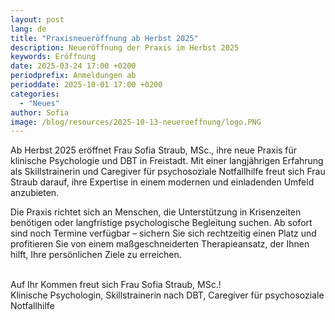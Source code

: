 ```yaml
---
layout: post
lang: de
title: "Praxisneueröffnung ab Herbst 2025"
description: Neueröffnung der Praxis im Herbst 2025
keywords: Eröffnung
date: 2025-03-24 17:00 +0200
periodprefix: Anmeldungen ab
perioddate: 2025-10-01 17:00 +0200
categories:
  - "Neues"
author: Sofia
image: /blog/resources/2025-10-13-neueroeffnung/logo.PNG
---
```


Ab Herbst 2025 eröffnet Frau Sofia Straub, MSc., ihre neue Praxis für klinische Psychologie und DBT in Freistadt. Mit einer langjährigen Erfahrung als Skillstrainerin und Caregiver für psychosoziale Notfallhilfe freut sich Frau Straub darauf, ihre Expertise in einem modernen und einladenden Umfeld anzubieten.

<!--more-->

Die Praxis richtet sich an Menschen, die Unterstützung in Krisenzeiten benötigen oder langfristige psychologische Begleitung suchen. Ab sofort sind noch Termine verfügbar – sichern Sie sich rechtzeitig einen Platz und profitieren Sie von einem maßgeschneiderten Therapieansatz, der Ihnen hilft, Ihre persönlichen Ziele zu erreichen.

<br />
<div class="post-closing">
Auf Ihr Kommen freut sich Frau Sofia Straub, MSc.!<br />
Klinische Psychologin, Skillstrainerin nach DBT, Caregiver für psychosoziale Notfallhilfe
</div>
<br />

